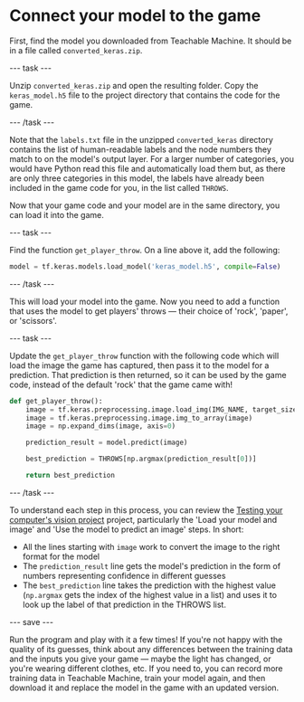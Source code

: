 # Connect your model to the game

First, find the model you downloaded from Teachable Machine. It should be in a file called `converted_keras.zip`.

--- task ---

Unzip `converted_keras.zip` and open the resulting folder. Copy the `keras_model.h5` file to the project directory that contains the code for the game.

--- /task ---

Note that the `labels.txt` file in the unzipped `converted_keras` directory contains the list of human-readable labels and the node numbers they match to on the model's output layer. For a larger number of categories, you would have Python read this file and automatically load them but, as there are only three categories in this model, the labels have already been included in the game code for you, in the list called `THROWS`.

Now that your game code and your model are in the same directory, you can load it into the game.

--- task ---

Find the function `get_player_throw`. On a line above it, add the following:

```python
model = tf.keras.models.load_model('keras_model.h5', compile=False)
```

--- /task ---

This will load your model into the game. Now you need to add a function that uses the model to get players' throws — their choice of 'rock', 'paper', or 'scissors'.

--- task ---

Update the `get_player_throw` function with the following code which will load the image the game has captured, then pass it to the model for a prediction. That prediction is then returned, so it can be used by the game code, instead of the default 'rock' that the game came with!

```python
def get_player_throw():
    image = tf.keras.preprocessing.image.load_img(IMG_NAME, target_size=(IMAGE_SIZE, IMAGE_SIZE))
    image = tf.keras.preprocessing.image.img_to_array(image)
    image = np.expand_dims(image, axis=0)

    prediction_result = model.predict(image)

    best_prediction = THROWS[np.argmax(prediction_result[0])]

    return best_prediction
```

--- /task ---

To understand each step in this process, you can review the [Testing your computer's vision project](https://projects.raspberrypi.org/en/projects/testing-vision/) project, particularly the 'Load your model and image' and 'Use the model to predict an image' steps. In short: 

  * All the lines starting with `image` work to convert the image to the right format for the model
  * The `prediction_result` line gets the model's prediction in the form of numbers representing confidence in different guesses
  * The `best_prediction` line takes the prediction with the highest value (`np.argmax` gets the index of the highest value in a list) and uses it to look up the label of that prediction in the THROWS list.

--- save ---

Run the program and play with it a few times! If you're not happy with the quality of its guesses, think about any differences between the training data and the inputs you give your game — maybe the light has changed, or you're wearing different clothes, etc. If you need to, you can record more training data in Teachable Machine, train your model again, and then download it and replace the model in the game with an updated version.
